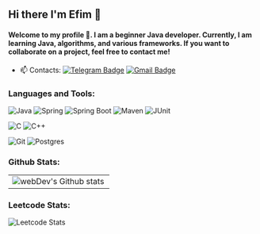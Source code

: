 ## Hi there I'm Efim 👋

#### Welcome to my profile 👀. I am a beginner Java developer. Currently, I am learning Java, algorithms, and various frameworks. If you want to collaborate on a project, feel free to contact me!

- :mailbox: Contacts: [![Telegram Badge](https://img.shields.io/badge/-otttisss-blue?style=flat&logo=Telegram&logoColor=white)](https://t.me/otttisss) [![Gmail Badge](https://img.shields.io/badge/-Gmail-red?style=flat&logo=Gmail&logoColor=white)](mailto:efimotis@gmail.com)

### Languages and Tools:

![Java](https://img.shields.io/badge/Java-1E7775?style=for-the-badge&logo=java&logoColor=E9D54D)
![Spring](https://img.shields.io/badge/-Spring-1E7775?style=for-the-badge&logo=Spring)
![Spring Boot](https://img.shields.io/badge/-Spring_boot-1E7775?style=for-the-badge&logo=SpringBoot)
![Maven](https://img.shields.io/badge/-Maven-1E7775?style=for-the-badge&logo=apache&logoColor=6296CC)
![JUnit](https://img.shields.io/badge/-JUnit5-1E7775?style=for-the-badge&logo=JUnit5&logoColor=F88C00)


![C](https://img.shields.io/badge/-C-1E7775?style=for-the-badge&logo=C&logoColor=6296CC)
![C++](https://img.shields.io/badge/-C++-1E7775?style=for-the-badge&logo=C%2b%2b&logoColor=6296CC)


![Git](https://img.shields.io/badge/-GIT-1E7775?style=for-the-badge&logo=GIT&logoColor=F88C00)
![Postgres](https://img.shields.io/badge/-PostgreSQL-1E7775?style=for-the-badge&logo=PostgreSQL&logoColor=6296CC)

### Github Stats:

<table>
  <tr>
    <td>
      <img align="left" src="http://github-readme-streak-stats.herokuapp.com?user=otttisss&theme=dark&background=000000" alt="webDev's Github stats" />
    </td>
<!--     <td>
      <img height="195px" align="right" alt="webDev's Github Languages" src="https://github-readme-stats-sigma-five.vercel.app/api/top-langs/?username=otttisss&layout=compact&theme=vision-friendly-dark" />
    </td> -->
  </tr>
</table>


### Leetcode Stats:

![Leetcode Stats](https://leetcard.jacoblin.cool/otttisss?theme=dark)
